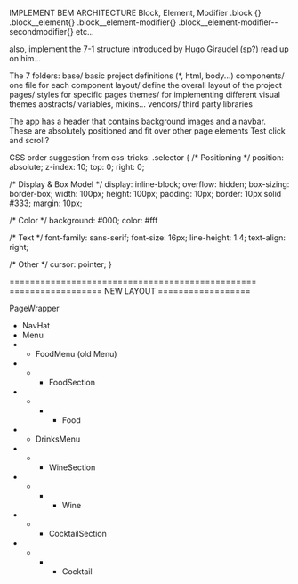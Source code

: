 IMPLEMENT BEM ARCHITECTURE
Block, Element, Modifier
.block {}
.block__element{}
.block__element-modifier{}
.block__element-modifier--secondmodifier{}
etc...

also, implement the 7-1 structure
introduced by Hugo Giraudel (sp?)
read up on him... 

The 7 folders:
base/             basic project definitions (*, html, body...)
components/       one file for each component
layout/           define the overall layout of the project
pages/            styles for specific pages
themes/           for implementing different visual themes
abstracts/        variables, mixins...
vendors/          third party libraries

The app has a header that contains background images and a navbar. 
These are absolutely positioned and fit over other page elements
Test click and scroll? 

CSS order suggestion from css-tricks:
.selector {
  /* Positioning */
  position: absolute;
  z-index: 10;
  top: 0;
  right: 0;

  /* Display & Box Model */
  display: inline-block;
  overflow: hidden;
  box-sizing: border-box;
  width: 100px;
  height: 100px;
  padding: 10px;
  border: 10px solid #333;
  margin: 10px;

  /* Color */
  background: #000;
  color: #fff
  
  /* Text */
  font-family: sans-serif;
  font-size: 16px;
  line-height: 1.4;
  text-align: right;

  /* Other */
  cursor: pointer;
}

================================================
================== NEW LAYOUT ==================

PageWrapper
- NavHat
- Menu
- - FoodMenu (old Menu)
- - - FoodSection
- - - - Food
- - DrinksMenu
- - - WineSection 
- - - - Wine
- - - CocktailSection
- - - - Cocktail